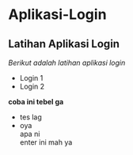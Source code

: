 Aplikasi-Login
==
Latihan Aplikasi Login
--
*Berikut adalah latihan aplikasi login*
- Login 1
- Login 2

**coba ini tebel ga**
+ tes lag
+ oya
<br> apa ni <br> enter ini mah ya
  

